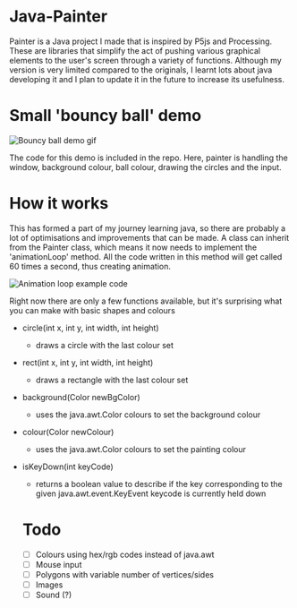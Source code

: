 # Java-Painter
Painter is a Java project I made that is inspired by P5js and Processing. These are libraries that simplify the act of pushing various graphical elements to the user's screen through  a variety of functions. Although my version is very limited compared to the originals, I learnt lots about java developing it and I plan to update it in the future to increase its usefulness.

# Small 'bouncy ball' demo
![Bouncy ball demo gif](https://media.giphy.com/media/aOYzsrk8cbRzP70JTe/giphy.gif?cid=790b7611cf023b2165573f475aee77a3ffd9a9899837170f&rid=giphy.gif&ct=g)

The code for this demo is included in the repo. Here, painter is handling the window, background colour, ball colour, drawing the circles and the input.

# How it works
This has formed a part of my journey learning java, so there are probably a lot of optimisations and improvements that can be made.
A class can inherit from the Painter class, which means it now needs to implement the 'animationLoop' method. All the code written in this method will get called 60 times a second, thus creating animation.

![Animation loop example code](https://i.postimg.cc/nLL95qb2/image.png)

Right now there are only a few functions available, but it's surprising what you can make with basic shapes and colours
- circle(int x, int y, int width, int height)
  - draws a circle with the last colour set
- rect(int x, int y, int width, int height)
  - draws a rectangle with the last colour set
- background(Color newBgColor)
  - uses the java.awt.Color colours to set the background colour
- colour(Color newColour)
  - uses the java.awt.Color colours to set the painting colour
- isKeyDown(int keyCode)
  - returns a boolean value to describe if the key corresponding to the given java.awt.event.KeyEvent keycode is currently held down
  
  # Todo
  - [ ] Colours using hex/rgb codes instead of java.awt
  - [ ] Mouse input
  - [ ] Polygons with variable number of vertices/sides
  - [ ] Images
  - [ ] Sound (?)

